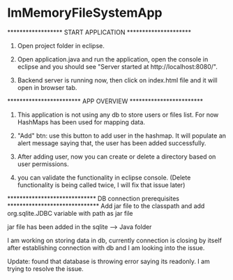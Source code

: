 # ImMemoryFileSystemApp
****************** START APPLICATION *********************

1. Open project folder in eclipse. 

2. Open application.java and run the application, open the console in eclipse and you should see
   "Server started at http://localhost:8080/".
   
3. Backend server is running now, then click on index.html file and it will open in browser tab.


************************ APP OVERVIEW ************************

1. This application is not using any db to store users or files list. For now HashMaps has been used for 
   mapping data. 
   
2. "Add" btn: use this button to add user in the hashmap. It will populate an alert message saying that, 
   the user has been added successfully.
 
3. After adding user, now you can create or delete a directory based on user permissions. 

4. you can validate the functionality in eclipse console. 
   (Delete functionality is being called twice, I will fix that issue later)
 
 
 ***************************** DB connection prerequisites ******************************
 Add jar file to the classpath and add org.sqlite.JDBC variable with path as jar file 
 
 jar file has been added in the sqlite --> Java folder

I am working on storing data in db, currently connection is closing by itself after establishing connection with db and I am looking into the issue. 

Update: found that database is throwing error saying its readonly. I am trying to resolve the issue. 
